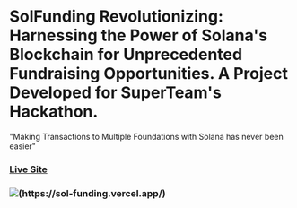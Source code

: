 # SolFunding Revolutionizing: Harnessing the Power of Solana's Blockchain for Unprecedented Fundraising Opportunities. A Project Developed for SuperTeam's Hackathon. 
"Making Transactions to Multiple Foundations with Solana has never been easier"

### [Live Site](https://sol-funding.vercel.app/)
### ![(https://sol-funding.vercel.app/)](https://sol-funding.vercel.app/)


